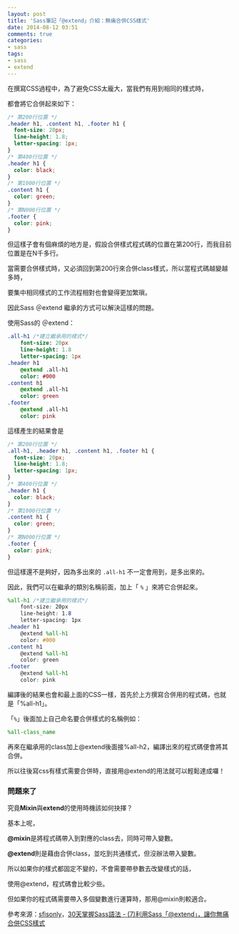 ```yaml
---
layout: post
title: 'Sass筆記「@extend」介紹：無痛合併CSS樣式'
date: 2014-08-12 03:51
comments: true
categories: 
- sass
tags:
- sass
- extend
---
```

在撰寫CSS過程中，為了避免CSS太龐大，當我們有用到相同的樣式時，

都會將它合併起來如下：

```css
/* 第200行位置 */ 
.header h1, .content h1, .footer h1 {
  font-size: 20px;
  line-height: 1.8;
  letter-spacing: 1px;
}
/* 第400行位置 */ 
.header h1 {
  color: black;
}
/* 第1000行位置 */ 
.content h1 {
  color: green;
}
/* 第N000行位置 */ 
.footer {
  color: pink;
}
```

但這樣子會有個麻煩的地方是，假設合併樣式程式碼的位置在第200行，而我目前位置是在N千多行。

當需要合併樣式時，又必須回到第200行來合併class樣式，所以當程式碼越變越多時，

要集中相同樣式的工作流程相對也會變得更加繁瑣。

因此Sass ＠extend 繼承的方式可以解決這樣的問題。

<!--more-->


使用Sass的 ＠extend：

```sass
.all-h1 /*建立繼承用的樣式*/
	font-size: 20px
	line-height: 1.8
	letter-spacing: 1px
.header h1
	@extend .all-h1
	color: #000
.content h1
	@extend .all-h1	
	color: green
.footer
	@extend .all-h1	
	color: pink
```
這樣產生的結果會是

```scss
/* 第200行位置 */ 
.all-h1, .header h1, .content h1, .footer h1 {
  font-size: 20px;
  line-height: 1.8;
  letter-spacing: 1px;
}
/* 第400行位置 */ 
.header h1 {
  color: black;
}
/* 第1000行位置 */ 
.content h1 {
  color: green;
}
/* 第N000行位置 */ 
.footer {
  color: pink;
}
```

但這樣還不是夠好，因為多出來的 `.all-h1` 不一定會用到，是多出來的。

因此，我們可以在繼承的類別名稱前面，加上「 `%` 」來將它合併起來。

```scss
%all-h1 /*建立繼承用的樣式*/
	font-size: 20px
	line-height: 1.8
	letter-spacing: 1px
.header h1
	@extend %all-h1
	color: #000
.content h1
	@extend %all-h1	
	color: green
.footer
	@extend %all-h1	
	color: pink
```



編譯後的結果也會和最上面的CSS一樣，首先於上方撰寫合併用的程式碼，也就是「%all-h1」。

「`%`」後面加上自己命名要合併樣式的名稱例如：

```sass
%all-class_name
```

再來在繼承用的class加上@extend後面接%all-h2，編譯出來的程式碼便會將其合併。

所以往後寫css有樣式需要合併時，直接用@extend的用法就可以輕鬆達成囉！

### 問題來了

究竟**Mixin**與**extend**的使用時機該如何抉擇？

基本上呢，

**@mixin**是將程式碼帶入到對應的class去，同時可帶入變數。

**@extend**則是藉由合併class，並吃到共通樣式，但沒辦法帶入變數。

所以如果你的樣式都固定不變的，不會需要帶參數去改變樣式的話，

使用@extend，程式碼會比較少些。

但如果你的程式碼需要帶入多個變數進行運算時，那用@mixin則較適合。


參考來源：[sfisonly](https://www.facebook.com/sfismy)，[30天掌握Sass語法 - (7)利用Sass「@extend」，讓你無痛合併CSS樣式](http://ithelp.ithome.com.tw/question/10128359)